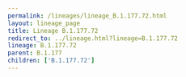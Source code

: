 ```yaml
---
permalink: /lineages/lineage_B.1.177.72.html
layout: lineage_page
title: Lineage B.1.177.72
redirect_to: ../lineage.html?lineage=B.1.177.72
lineage: B.1.177.72
parent: B.1.177
children: ['B.1.177.72']
---
```

